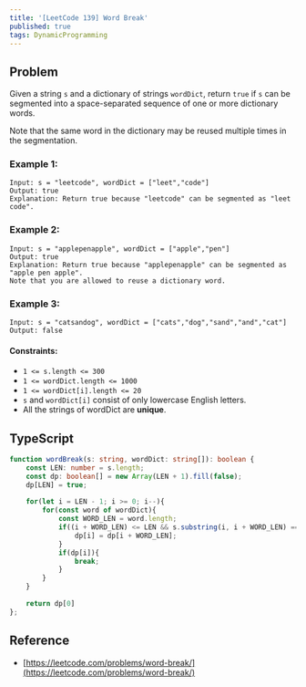 ```yaml
---
title: '[LeetCode 139] Word Break'
published: true
tags: DynamicProgramming
---
```


## Problem

Given a string `s` and a dictionary of strings `wordDict`, return `true` if `s` can be segmented into a space-separated sequence of one or more dictionary words.

Note that the same word in the dictionary may be reused multiple times in the segmentation.

### Example 1:

```
Input: s = "leetcode", wordDict = ["leet","code"]
Output: true
Explanation: Return true because "leetcode" can be segmented as "leet code".
```

### Example 2:

```
Input: s = "applepenapple", wordDict = ["apple","pen"]
Output: true
Explanation: Return true because "applepenapple" can be segmented as "apple pen apple".
Note that you are allowed to reuse a dictionary word.
```

### Example 3:

```
Input: s = "catsandog", wordDict = ["cats","dog","sand","and","cat"]
Output: false
```
 
#### Constraints:

- `1 <= s.length <= 300`
- `1 <= wordDict.length <= 1000`
- `1 <= wordDict[i].length <= 20`
- `s` and `wordDict[i]` consist of only lowercase English letters.
- All the strings of wordDict are **unique**.

## TypeScript

```typescript
function wordBreak(s: string, wordDict: string[]): boolean {
    const LEN: number = s.length;
    const dp: boolean[] = new Array(LEN + 1).fill(false);
    dp[LEN] = true;
    
    for(let i = LEN - 1; i >= 0; i--){
        for(const word of wordDict){
            const WORD_LEN = word.length;
            if((i + WORD_LEN) <= LEN && s.substring(i, i + WORD_LEN) === word){
                dp[i] = dp[i + WORD_LEN];
            }
            if(dp[i]){
                break;
            }
        }
    }
    
    return dp[0]
};
```

## Reference

- [https://leetcode.com/problems/word-break/](https://leetcode.com/problems/word-break/)